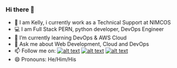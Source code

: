 ### Hi there 👋

- :eyes: I am Kelly, i currently work as a Technical Support at NIMCOS
- :computer: I am Full Stack PERN, python developer, DevOps Engineer
- 🌱 I’m currently learning DevOps & AWS Cloud
- 💬 Ask me about Web Development, Cloud and DevOps
- 📫 Follow me on: [![alt text][1.1]][1] [![alt text][2.1]][2] [![alt text][3.1]][3]
- 😄 Pronouns: He/Him/His


[1.1]: http://i.imgur.com/tXSoThF.png (Twitter)
[2.1]: http://i.imgur.com/P3YfQoD.png (Facebook)
[3.1]: https://imgur.com/OQUXwNp (Linkedin)
[1]: http://www.twitter.com/IamKingKellee
[2]: http://www.facebook.com/soliyke
[3]: https://www.linkedin.com/in/kelly-iyogun-255365118/
